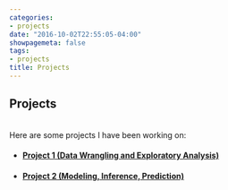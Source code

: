 ```yaml
---
categories:
- projects
date: "2016-10-02T22:55:05-04:00"
showpagemeta: false
tags:
- projects
title: Projects
---
```

## Projects 
\
Here are some projects I have been working on:            

- #### [Project 1 (Data Wrangling and Exploratory Analysis)](/Project1/)   

- #### [Project 2 (Modeling, Inference, Prediction)](/Project2/)               